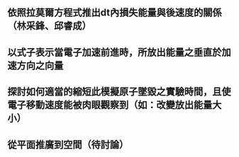 ## 依照拉莫爾方程式推出dt內損失能量與後速度的關係（林采鋒、邱睿成）



## 以式子表示當電子加速前進時，所放出能量之垂直於加速方向之向量



## 探討如何適當的縮短此模擬原子墜毀之實驗時間，且使電子移動速度能被肉眼觀察到（如：改變放出能量大小）



## 從平面推廣到空間（待討論）


